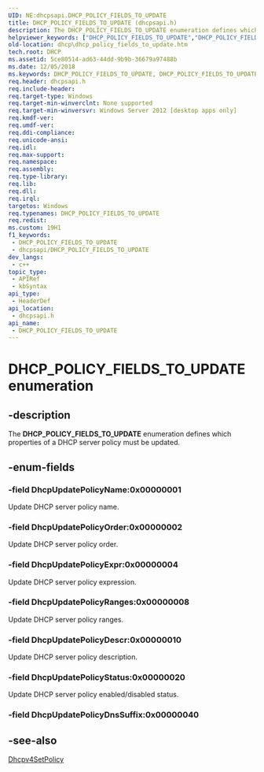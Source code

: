 ```yaml
---
UID: NE:dhcpsapi.DHCP_POLICY_FIELDS_TO_UPDATE
title: DHCP_POLICY_FIELDS_TO_UPDATE (dhcpsapi.h)
description: The DHCP_POLICY_FIELDS_TO_UPDATE enumeration defines which properties of a DHCP server policy must be updated.
helpviewer_keywords: ["DHCP_POLICY_FIELDS_TO_UPDATE","DHCP_POLICY_FIELDS_TO_UPDATE enumeration [DHCP]","DhcpUpdatePolicyDescr","DhcpUpdatePolicyExpr","DhcpUpdatePolicyName","DhcpUpdatePolicyOrder","DhcpUpdatePolicyRanges","DhcpUpdatePolicyStatus","dhcp.dhcp_policy_fields_to_update","dhcpsapi/DHCP_POLICY_FIELDS_TO_UPDATE","dhcpsapi/DhcpUpdatePolicyDescr","dhcpsapi/DhcpUpdatePolicyExpr","dhcpsapi/DhcpUpdatePolicyName","dhcpsapi/DhcpUpdatePolicyOrder","dhcpsapi/DhcpUpdatePolicyRanges","dhcpsapi/DhcpUpdatePolicyStatus"]
old-location: dhcp\dhcp_policy_fields_to_update.htm
tech.root: DHCP
ms.assetid: 5ce80514-ad63-44dd-9b9b-36679a97488b
ms.date: 12/05/2018
ms.keywords: DHCP_POLICY_FIELDS_TO_UPDATE, DHCP_POLICY_FIELDS_TO_UPDATE enumeration [DHCP], DhcpUpdatePolicyDescr, DhcpUpdatePolicyExpr, DhcpUpdatePolicyName, DhcpUpdatePolicyOrder, DhcpUpdatePolicyRanges, DhcpUpdatePolicyStatus, dhcp.dhcp_policy_fields_to_update, dhcpsapi/DHCP_POLICY_FIELDS_TO_UPDATE, dhcpsapi/DhcpUpdatePolicyDescr, dhcpsapi/DhcpUpdatePolicyExpr, dhcpsapi/DhcpUpdatePolicyName, dhcpsapi/DhcpUpdatePolicyOrder, dhcpsapi/DhcpUpdatePolicyRanges, dhcpsapi/DhcpUpdatePolicyStatus
req.header: dhcpsapi.h
req.include-header: 
req.target-type: Windows
req.target-min-winverclnt: None supported
req.target-min-winversvr: Windows Server 2012 [desktop apps only]
req.kmdf-ver: 
req.umdf-ver: 
req.ddi-compliance: 
req.unicode-ansi: 
req.idl: 
req.max-support: 
req.namespace: 
req.assembly: 
req.type-library: 
req.lib: 
req.dll: 
req.irql: 
targetos: Windows
req.typenames: DHCP_POLICY_FIELDS_TO_UPDATE
req.redist: 
ms.custom: 19H1
f1_keywords:
 - DHCP_POLICY_FIELDS_TO_UPDATE
 - dhcpsapi/DHCP_POLICY_FIELDS_TO_UPDATE
dev_langs:
 - c++
topic_type:
 - APIRef
 - kbSyntax
api_type:
 - HeaderDef
api_location:
 - dhcpsapi.h
api_name:
 - DHCP_POLICY_FIELDS_TO_UPDATE
---
```


# DHCP_POLICY_FIELDS_TO_UPDATE enumeration


## -description

The <b>DHCP_POLICY_FIELDS_TO_UPDATE</b> enumeration defines which properties of a DHCP server policy must be updated.

## -enum-fields

### -field DhcpUpdatePolicyName:0x00000001

Update DHCP server policy name.

### -field DhcpUpdatePolicyOrder:0x00000002

Update DHCP server policy order.

### -field DhcpUpdatePolicyExpr:0x00000004

Update DHCP server policy expression.

### -field DhcpUpdatePolicyRanges:0x00000008

Update DHCP server policy ranges.

### -field DhcpUpdatePolicyDescr:0x00000010

Update DHCP server policy description.

### -field DhcpUpdatePolicyStatus:0x00000020

Update DHCP server policy enabled/disabled status.

### -field DhcpUpdatePolicyDnsSuffix:0x00000040

## -see-also

<a href="/previous-versions/windows/desktop/api/dhcpsapi/nf-dhcpsapi-dhcpv4setpolicy">Dhcpv4SetPolicy</a>


